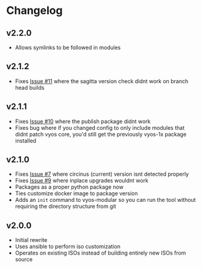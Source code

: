 # Changelog
## v2.2.0
- Allows symlinks to be followed in modules

## v2.1.2
- Fixes [Issue #11](https://github.com/jack-broadway/vyos-modular/issues/11) where the sagitta version check didnt work on branch head builds

## v2.1.1
- Fixes [Issue #10](https://github.com/jack-broadway/vyos-modular/issues/10) where the publish package didnt work
- Fixes bug where if you changed config to only include modules that didnt patch vyos core, you'd still get the previously vyos-1x package installed 

## v2.1.0

- Fixes [Issue #7](https://github.com/jack-broadway/vyos-modular/issues/7) where circinus (current) version isnt detected properly
- Fixes [Issue #9](https://github.com/jack-broadway/vyos-modular/issues/9) where inplace upgrades wouldnt work
- Packages as a proper python package now
- Ties customize docker image to package version
- Adds an `init` command to vyos-modular so you can run the tool without requiring the directory structure from git

## v2.0.0

- Initial rewrite
- Uses ansible to perform iso customization
- Operates on existing ISOs instead of building entirely new ISOs from source